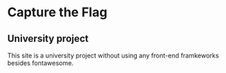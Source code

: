 # Capture the Flag
 
## University project
This site is a university project without using any front-end framkeworks besides fontawesome.